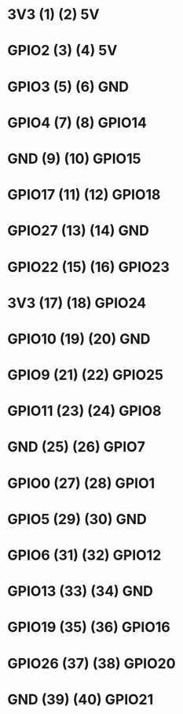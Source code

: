 #    3V3  (1) (2)  5V
#  GPIO2  (3) (4)  5V
#  GPIO3  (5) (6)  GND
#  GPIO4  (7) (8)  GPIO14
#    GND  (9) (10) GPIO15
# GPIO17 (11) (12) GPIO18
# GPIO27 (13) (14) GND
# GPIO22 (15) (16) GPIO23
#    3V3 (17) (18) GPIO24
# GPIO10 (19) (20) GND
#  GPIO9 (21) (22) GPIO25
# GPIO11 (23) (24) GPIO8
#    GND (25) (26) GPIO7
#  GPIO0 (27) (28) GPIO1
#  GPIO5 (29) (30) GND
#  GPIO6 (31) (32) GPIO12
# GPIO13 (33) (34) GND
# GPIO19 (35) (36) GPIO16
# GPIO26 (37) (38) GPIO20
#    GND (39) (40) GPIO21